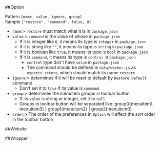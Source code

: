 ##Option

Pattern `[name, value, ignore, group]`</br>
Sample `["restore", "command", false, 0]`</br>

- `name`:> `restore` must match what it is in `package.json`
- `value`:> `command` is the value of whose in `package.json`
  - If it is integer like `0`, it means its type is `integer` in `package.json`
  - If it is string like `""`, it means its type is `string` in `package.json`
  - If it is boolean like `true`, it means its type is `bool` in `package.json`
  - If it is `command`, it means its type is `control` in `package.json`
    - `control` type don't have `value` in `package.json`
    - The command should be defined in `data/worker.js` as `exports.retore`, which should match its name `restore`
- `ignore`:> determines if it will be reset to default by `Restore Default` command
  - Don't set it to `true` if its value is `command`
- `group`:> determines the menuitem groups in toolbar button
  - If its `value` is string or integer, set it to `null`
  - Groups in toolbar button will be separated like: group0{menuitem1, menuitem3} | group1{menuitem2} | group2{menuitem0}
- `order`:> The order of the preferences in `Option` will affect the sort order in the toolbar button

##Website

##Wrapper
